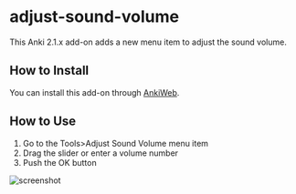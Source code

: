 # adjust-sound-volume

This Anki 2.1.x add-on adds a new menu item to adjust the sound volume.

## How to Install

You can install this add-on through [AnkiWeb](https://ankiweb.net/shared/info/2123044452).

## How to Use
1. Go to the Tools\>Adjust Sound Volume menu item
2. Drag the slider or enter a volume number
3. Push the OK button

![screenshot](https://raw.githubusercontent.com/mnogu/adjust-sound-volume/main/screenshot.png)
